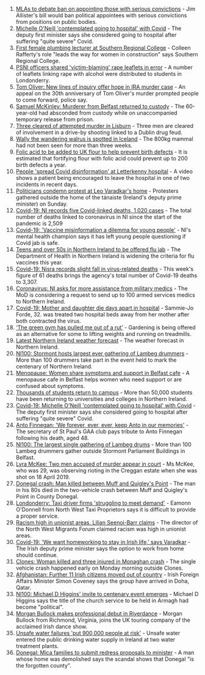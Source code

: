 1. [MLAs to debate ban on appointing those with serious convictions](https://www.bbc.co.uk/news/uk-northern-ireland-58635781?at_medium=RSS&at_campaign=KARANGA) - Jim Allister's bill would ban political appointees with serious convictions from positions on public bodies.
2. [Michelle O'Neill 'contemplated going to hospital' with Covid](https://www.bbc.co.uk/news/uk-northern-ireland-58622555?at_medium=RSS&at_campaign=KARANGA) - The deputy first minister says she considered going to hospital after suffering "quite severe" Covid.
3. [First female plumbing lecturer at Southern Regional College](https://www.bbc.co.uk/news/uk-northern-ireland-58625487?at_medium=RSS&at_campaign=KARANGA) - Colleen Rafferty's role "leads the way for women in construction" says Southern Regional College.
4. [PSNI officers shared 'victim-blaming' rape leaflets in error](https://www.bbc.co.uk/news/uk-northern-ireland-foyle-west-58621849?at_medium=RSS&at_campaign=KARANGA) - A number of leaflets linking rape with alcohol were distributed to students in Londonderry.
5. [Tom Oliver: New lines of inquiry offer hope in IRA murder case](https://www.bbc.co.uk/news/uk-northern-ireland-58623080?at_medium=RSS&at_campaign=KARANGA) - An appeal on the 30th anniversary of Tom Oliver's murder prompted people to come forward, police say.
6. [Samuel McKinley: Murderer from Belfast returned to custody](https://www.bbc.co.uk/news/uk-northern-ireland-58629093?at_medium=RSS&at_campaign=KARANGA) - The 60-year-old had absconded from custody while on unaccompanied temporary release from prison.
7. [Three cleared of attempted murder in Lisburn](https://www.bbc.co.uk/news/uk-northern-ireland-58629092?at_medium=RSS&at_campaign=KARANGA) - Three men are cleared of involvement in a drive-by shooting linked to a Dublin drug feud.
8. [Wally the wandering walrus is spotted in Iceland](https://www.bbc.co.uk/news/uk-england-cornwall-58632372?at_medium=RSS&at_campaign=KARANGA) - The 800kg mammal had not been seen for more than three weeks.
9. [Folic acid to be added to UK flour to help prevent birth defects](https://www.bbc.co.uk/news/health-58615838?at_medium=RSS&at_campaign=KARANGA) - It is estimated that fortifying flour with folic acid could prevent up to 200 birth defects a year.
10. [People 'spread Covid disinformation' at Letterkenny hospital](https://www.bbc.co.uk/news/world-europe-58622554?at_medium=RSS&at_campaign=KARANGA) - A video shows a patient being encouraged to leave the hospital in one of two incidents in recent days.
11. [Politicians condemn protest at Leo Varadkar's home](https://www.bbc.co.uk/news/world-europe-58623079?at_medium=RSS&at_campaign=KARANGA) - Protesters gathered outside the home of the tánaiste (Ireland's deputy prime minister) on Sunday.
12. [Covid-19: NI records five Covid-linked deaths, 1,020 cases](https://www.bbc.co.uk/news/uk-northern-ireland-58623083?at_medium=RSS&at_campaign=KARANGA) - The total number of deaths linked to coronavirus in NI since the start of the pandemic is 2,509
13. [Covid-19: 'Vaccine misinformation a dilemma for young people'](https://www.bbc.co.uk/news/uk-northern-ireland-58616080?at_medium=RSS&at_campaign=KARANGA) - NI's mental health champion says it has left young people questioning if Covid jab is safe.
14. [Teens and over 50s in Northern Ireland to be offered flu jab](https://www.bbc.co.uk/news/uk-northern-ireland-58602611?at_medium=RSS&at_campaign=KARANGA) - The Department of Health in Northern Ireland is widening the criteria for flu vaccines this year.
15. [Covid-19: Nisra records slight fall in virus-related deaths](https://www.bbc.co.uk/news/uk-northern-ireland-58596552?at_medium=RSS&at_campaign=KARANGA) - This week's figure of 61 deaths brings the agency's total number of Covid-19 deaths to 3,307.
16. [Coronavirus: NI asks for more assistance from military medics](https://www.bbc.co.uk/news/uk-northern-ireland-58587860?at_medium=RSS&at_campaign=KARANGA) - The MoD is considering a request to send up to 100 armed services medics to Northern Ireland.
17. [Covid-19: Mother and daughter die days apart in hospital](https://www.bbc.co.uk/news/uk-northern-ireland-58575722?at_medium=RSS&at_campaign=KARANGA) - Sammie-Jo Forde, 32. was treated two hospital beds away from her mother after both contracted the virus.
18. [‘The green gym has pulled me out of a rut’](https://www.bbc.co.uk/news/uk-northern-ireland-58436618?at_medium=RSS&at_campaign=KARANGA) - Gardening is being offered as an alternative for some to lifting weights and running on treadmills.
19. [Latest Northern Ireland weather forecast](https://www.bbc.co.uk/news/uk-northern-ireland-26018439?at_medium=RSS&at_campaign=KARANGA) - The weather forecast in Northern Ireland.
20. [NI100: Stormont hosts largest ever gathering of Lambeg drummers](https://www.bbc.co.uk/news/uk-northern-ireland-58612163?at_medium=RSS&at_campaign=KARANGA) - More than 100 drummers take part in the event held to mark the centenary of Northern Ireland.
21. [Menopause: Women share symptoms and support in Belfast cafe](https://www.bbc.co.uk/news/uk-northern-ireland-58596628?at_medium=RSS&at_campaign=KARANGA) - A menopause cafe in Belfast helps women who need support or are confused about symptoms.
22. [Thousands of students return to campus](https://www.bbc.co.uk/news/uk-northern-ireland-58632701?at_medium=RSS&at_campaign=KARANGA) - More than 50,000 students have been returning to universities and colleges in Northern Ireland.
23. [Covid-19: Michelle O'Neill 'contemplated going to hospital' with Covid](https://www.bbc.co.uk/news/uk-northern-ireland-58628549?at_medium=RSS&at_campaign=KARANGA) - The deputy first minister says she considered going to hospital after suffering "quite severe" Covid.
24. [Anto Finnegan: 'We forever, ever, ever, keep Anto in our memories'](https://www.bbc.co.uk/news/uk-northern-ireland-58618069?at_medium=RSS&at_campaign=KARANGA) - The secretary of St Paul's GAA club pays tribute to Anto Finnegan following his death, aged 48.
25. [NI100: The largest single gathering of Lambeg drums](https://www.bbc.co.uk/news/uk-northern-ireland-58612164?at_medium=RSS&at_campaign=KARANGA) - More than 100 Lambeg drummers gather outside Stormont Parliament Buildings in Belfast.
26. [Lyra McKee: Two men accused of murder appear in court](https://www.bbc.co.uk/news/uk-northern-ireland-foyle-west-58593564?at_medium=RSS&at_campaign=KARANGA) - Ms McKee, who was 29, was observing rioting in the Creggan estate when she was shot on 18 April 2019.
27. [Donegal crash: Man killed between Muff and Quigley's Point](https://www.bbc.co.uk/news/world-europe-58593563?at_medium=RSS&at_campaign=KARANGA) - The man in his 80s died in the two-vehicle crash between Muff and Quigley's Point in County Donegal.
28. [Londonderry: Taxi driver firms 'struggling to meet demand'](https://www.bbc.co.uk/news/uk-northern-ireland-foyle-west-58581113?at_medium=RSS&at_campaign=KARANGA) - Eamonn O'Donnell from North West Taxi Proprietors says it is difficult to provide a proper service.
29. [Racism high in unionist areas, Lilian Seenoi-Barr claims](https://www.bbc.co.uk/news/uk-northern-ireland-58572588?at_medium=RSS&at_campaign=KARANGA) - The director of the North West Migrants Forum claimed racism was high in unionist areas.
30. [Covid-19: 'We want homeworking to stay in Irish life,' says Varadkar](https://www.bbc.co.uk/news/world-europe-58616086?at_medium=RSS&at_campaign=KARANGA) - The Irish deputy prime minister says the option to work from home should continue.
31. [Clones: Woman killed and three injured in Monaghan crash](https://www.bbc.co.uk/news/world-europe-58623078?at_medium=RSS&at_campaign=KARANGA) - The single vehicle crash happened early on Monday morning outside Clones.
32. [Afghanistan: Further 11 Irish citizens moved out of country](https://www.bbc.co.uk/news/world-europe-58619972?at_medium=RSS&at_campaign=KARANGA) - Irish Foreign Affairs Minister Simon Coveney says the group have arrived in Doha, Qatar.
33. [NI100: Michael D Higgins' invite to centenary event emerges](https://www.bbc.co.uk/news/uk-northern-ireland-58612070?at_medium=RSS&at_campaign=KARANGA) - Michael D Higgins says the title of the church service to be held in Armagh had become "political".
34. [Morgan Bullock makes professional debut in Riverdance](https://www.bbc.co.uk/news/entertainment-arts-58602633?at_medium=RSS&at_campaign=KARANGA) - Morgan Bullock from Richmond, Virginia, joins the UK touring company of the acclaimed Irish dance show.
35. [Unsafe water failures 'put 900,000 people at risk'](https://www.bbc.co.uk/news/world-europe-58607793?at_medium=RSS&at_campaign=KARANGA) - Unsafe water entered the public drinking water supply in Ireland at two water treatment plants.
36. [Donegal: Mica families to submit redress proposals to minister](https://www.bbc.co.uk/news/world-europe-58591286?at_medium=RSS&at_campaign=KARANGA) - A man whose home was demolished says the scandal shows that Donegal "is the forgotten county".
